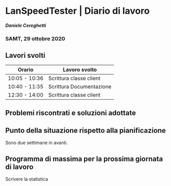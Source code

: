 # LanSpeedTester | Diario di lavoro
##### Daniele Cereghetti
### SAMT, 29 ottobre 2020

## Lavori svolti


|Orario        |Lavoro svolto                 |
|--------------|------------------------------|
|10:05 - 10:36 |Scrittura classe client       |
|10:40 - 11:35 |Scrittura Documentazione      |
|12:30 - 14:00 |Scrittura classe client      |

 
##  Problemi riscontrati e soluzioni adottate


##  Punto della situazione rispetto alla pianificazione
Sono due settimane in avanti.

## Programma di massima per la prossima giornata di lavoro
Scrivere la statistica